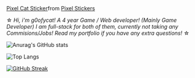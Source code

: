 <div class="tenor-gif-embed" data-postid="15150628895809106928" data-share-method="host" data-aspect-ratio="2.89024" data-width="100%"><a href="https://tenor.com/view/pixel-cat-kitten-cat-running-running-cat-gif-15150628895809106928">Pixel Cat Sticker</a>from <a href="https://tenor.com/search/pixel-stickers">Pixel Stickers</a></div> <script type="text/javascript" async src="https://tenor.com/embed.js"></script>

☆ *Hi, i'm g0ofycat! A 4 year Game / Web developer! (Mainly Game Developer) I am full-stack for both of them, currently not taking any Commisions/Jobs! Read my portfolio if you have any extra questions!* ☆ 

![Anurag's GitHub stats](https://github-readme-stats.vercel.app/api?username=g0ofycat&show_icons=true&theme=shadow_red)

![Top Langs](https://github-readme-stats.vercel.app/api/top-langs/?username=g0ofycat&hide_progress=false&theme=shadow_red)

[![GitHub Streak](https://github-readme-streak-stats.herokuapp.com?user=g0ofycat&theme=shadow-red)](https://git.io/streak-stats)
